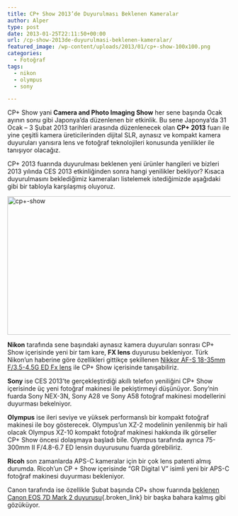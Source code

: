 ```yaml
---
title: CP+ Show 2013’de Duyurulması Beklenen Kameralar
author: Alper
type: post
date: 2013-01-25T22:11:50+00:00
url: /cp-show-2013de-duyurulmasi-beklenen-kameralar/
featured_image: /wp-content/uploads/2013/01/cp+-show-100x100.png
categories:
  - Fotoğraf
tags:
  - nikon
  - olympus
  - sony

---
```

CP+ Show yani **Camera and Photo Imaging Show** her sene başında Ocak ayının sonu gibi Japonya&#8217;da düzenlenen bir etkinlik. Bu sene Japonya&#8217;da 31 Ocak &#8211; 3 Şubat 2013 tarihleri arasında düzenlenecek olan **CP+ 2013** fuarı ile yine çeşitli kamera üreticilerinden dijital SLR, aynasız ve kompakt kamera duyuruları yanısıra lens ve fotoğraf teknolojileri konusunda yenilikler ile tanışıyor olacağız.

CP+ 2013 fuarında duyurulması beklenen yeni ürünler hangileri ve bizleri 2013 yılında CES 2013 etkinliğinden sonra hangi yenilikler bekliyor? Kısaca duyurulmasını beklediğimiz kameraları listelemek istediğimizde aşağıdaki gibi bir tabloyla karşılaşmış oluyoruz.

<img class="aligncenter size-full wp-image-11287" alt="cp+-show" src="https://www.murekkep.org/wp-content/uploads/2013/01/cp+-show.png" width="550" height="313" srcset="https://www.murekkep.org/wp-content/uploads/2013/01/cp+-show.png 550w, https://www.murekkep.org/wp-content/uploads/2013/01/cp+-show-400x227.png 400w, https://www.murekkep.org/wp-content/uploads/2013/01/cp+-show-50x28.png 50w, https://www.murekkep.org/wp-content/uploads/2013/01/cp+-show-125x71.png 125w, https://www.murekkep.org/wp-content/uploads/2013/01/cp+-show-300x170.png 300w, https://www.murekkep.org/wp-content/uploads/2013/01/cp+-show-535x305.png 535w" sizes="(max-width: 550px) 100vw, 550px" /> 

**Nikon** tarafında sene başındaki aynasız kamera duyuruları sonrası CP+ Show içerisinde yeni bir tam kare, **FX lens** duyurusu bekleniyor. Türk Nikon&#8217;un haberine göre özellikleri gittikçe şekillenen <a href="http://www.turknikon.com/nikkor-18-35mm-f3-5-4-5g-ed-fx-lens-ozellikleri-sekilleniyor-17500" target="_blank" class="broken_link">Nikkor AF-S 18-35mm F/3.5-4.5G ED Fx lens</a> ile CP+ Show içerisinde tanışabiliriz.

**Sony** ise CES 2013&#8217;te gerçekleştirdiği akıllı telefon yeniliğini CP+ Show içerisinde üç yeni fotoğraf makinesi ile pekiştirmeyi düşünüyor. Sony&#8217;nin fuarda Sony NEX-3N, Sony A28 ve Sony A58 fotoğraf makinesi modellerini duyurması bekelniyor.

**Olympus** ise ileri seviye ve yüksek performanslı bir kompakt fotoğraf makinesi ile boy gösterecek. Olympus&#8217;un XZ-2 modelinin yenilenmiş bir hali olacak Olympus XZ-10 kompakt fotoğraf makinesi hakkında ilk görseller CP+ Show öncesi dolaşmaya başladı bile. Olympus tarafında ayrıca 75-300mm II F/4.8-6.7 ED lensin duyurusunu fuarda görebiliriz.

**Ricoh** son zamanlarda APS-C kameralar için bir çok lens patenti almış durumda. Ricoh&#8217;un CP + Show içerisinde &#8220;GR Digital V&#8221; isimli yeni bir APS-C fotoğraf makinesi duyurması bekleniyor.

Canon tarafında ise özellikle Şubat başında CP+ show fuarında [beklenen Canon EOS 7D Mark 2 duyurusu][1]{.broken_link} bir başka bahara kalmış gibi gözüküyor.

 [1]: https://www.murekkep.org/canon-eos-7d-mark-ii-duyurusu-cp-showda-dusunulmuyor-11281